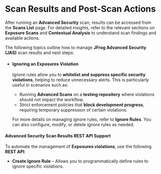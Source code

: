 # Scan Results and Post-Scan Actions

After running an **Advanced Security** scan, results can be accessed from the **Scans List** page. For detailed insights, refer to the relevant sections on **Exposure Scans** and **Contextual Analysis** to understand scan findings and available actions.

The following topics outline how to manage **JFrog Advanced Security (JAS)** scan results and next steps:

*   #### **Ignoring an Exposures Violation**

    Ignore rules allow you to **whitelist and suppress specific security violations**, helping to reduce unnecessary alerts. This is particularly useful in scenarios such as:

    * Running **Advanced Scans** on a **testing repository** where violations should not impact the workflow.
    * Strict enforcement policies that **block development progress**, requiring temporary suppression of certain violations.

    For more details on managing ignore rules, refer to **Ignore Rules**. You can also configure, modify, or delete ignore rules as needed.

#### **Advanced Security Scan Results REST API Support**

To automate the management of **Exposures violations**, use the following **REST API**:

* **Create Ignore Rule** – Allows you to programmatically define rules to ignore specific violations.

